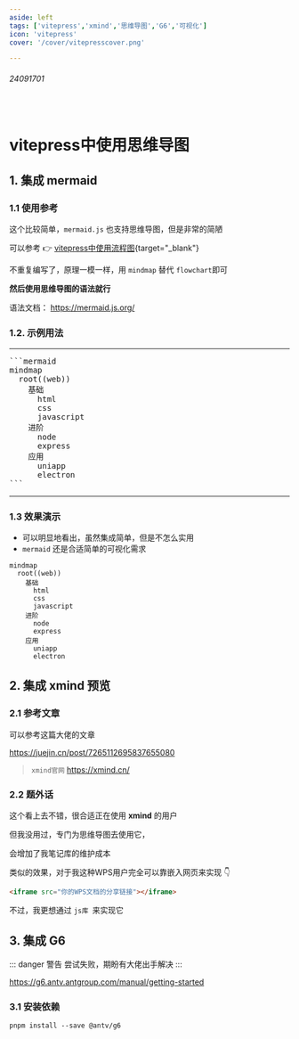 ```yaml
---
aside: left
tags: ['vitepress','xmind','思维导图','G6','可视化']
icon: 'vitepress'
cover: '/cover/vitepresscover.png'

---
```

 
###### 24091701
 
<br/>
 
# vitepress中使用思维导图


## 1. 集成 mermaid 

### 1.1 使用参考

这个比较简单，`mermaid.js` 也支持思维导图，但是非常的简陋  

可以参考 👉 [vitepress中使用流程图](./24090601%20vitepress中使用流程图.md){target="_blank"}

不重复编写了，原理一模一样，用 `mindmap` 替代 `flowchart`即可

**然后使用思维导图的语法就行**  

语法文档： https://mermaid.js.org/

### 1.2. 示例用法

--- 

<pre>
```mermaid
mindmap
  root((web))
    基础
      html
      css
      javascript
    进阶
      node
      express
    应用
      uniapp
      electron
```
</pre>

--- 

### 1.3 效果演示

- 可以明显地看出，虽然集成简单，但是不怎么实用
- `mermaid` 还是合适简单的可视化需求

```mermaid
mindmap
  root((web))
    基础
      html
      css
      javascript
    进阶
      node
      express
    应用
      uniapp
      electron
```

## 2. 集成 xmind 预览

### 2.1 参考文章

可以参考这篇大佬的文章

https://juejin.cn/post/7265112695837655080

> `xmind官网` https://xmind.cn/

### 2.2 题外话

这个看上去不错，很合适正在使用 **xmind** 的用户  

但我没用过，专门为思维导图去使用它，  

会增加了我笔记库的维护成本  

类似的效果，对于我这种WPS用户完全可以靠嵌入网页来实现 👇  

```html
<iframe src="你的WPS文档的分享链接"></iframe>
```
不过，我更想通过 `js库 `来实现它 



## 3. 集成 G6   

::: danger <Badge type='warning'>警告</Badge>
尝试失败，期盼有大佬出手解决
:::

https://g6.antv.antgroup.com/manual/getting-started

### 3.1 安装依赖

```shell
pnpm install --save @antv/g6 
```



